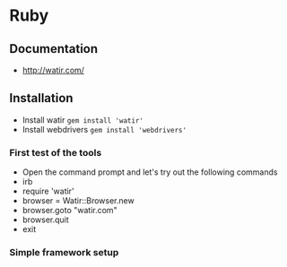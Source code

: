 # Ruby

## Documentation

* http://watir.com/

## Installation

* Install watir `gem install 'watir'`
* Install webdrivers `gem install 'webdrivers'`

### First test of the tools

* Open the command prompt and let's try out the following commands
* irb
* require 'watir'
* browser = Watir::Browser.new
* browser.goto "watir.com"
* browser.quit
* exit

### Simple framework setup